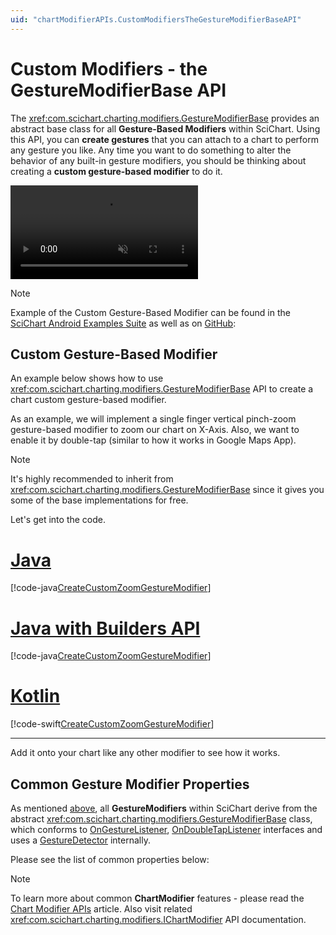 ```yaml
---
uid: "chartModifierAPIs.CustomModifiersTheGestureModifierBaseAPI"
---
```


# Custom Modifiers - the GestureModifierBase API
The <xref:com.scichart.charting.modifiers.GestureModifierBase> provides an abstract base class for all **Gesture-Based Modifiers** within SciChart. 
Using this API, you can **create gestures** that you can attach to a chart to perform any gesture you like. 
Any time you want to do something to alter the behavior of any built-in gesture modifiers, you should be thinking about creating a **custom gesture-based modifier** to do it.

<video autoplay loop muted playsinline src="../images/custom-gesture-based-modifier.mp4"></video>

> [!NOTE]
> Example of the Custom Gesture-Based Modifier can be found in the [SciChart Android Examples Suite](https://www.scichart.com/examples/android-chart/) as well as on [GitHub](https://github.com/ABTSoftware/SciChart.android.Examples):

## Custom Gesture-Based Modifier
An example below shows how to use <xref:com.scichart.charting.modifiers.GestureModifierBase> API to create a chart custom gesture-based modifier.

As an example, we will implement a single finger vertical pinch-zoom gesture-based modifier to zoom our chart on X-Axis.
Also, we want to enable it by double-tap (similar to how it works in Google Maps App).

> [!NOTE]
> It's highly recommended to inherit from <xref:com.scichart.charting.modifiers.GestureModifierBase> since it gives you some of the base implementations for free.

Let's get into the code.

# [Java](#tab/java)
[!code-java[CreateCustomZoomGestureModifier](../../../../samples/sandbox/app/src/main/java/com/scichart/docsandbox/examples/java/chartModifier2D/CustomModifiersTheGestureModifierBaseAPI.java#CreateCustomZoomGestureModifier)]
# [Java with Builders API](#tab/javaBuilder)
[!code-java[CreateCustomZoomGestureModifier](../../../../samples/sandbox/app/src/main/java/com/scichart/docsandbox/examples/javaBuilder/chartModifier2D/CustomModifiersTheGestureModifierBaseAPI.java#CreateCustomZoomGestureModifier)]
# [Kotlin](#tab/kotlin)
[!code-swift[CreateCustomZoomGestureModifier](../../../../samples/sandbox/app/src/main/java/com/scichart/docsandbox/examples/kotlin/chartModifier2D/CustomModifiersTheGestureModifierBaseAPI.kt#CreateCustomZoomGestureModifier)]
***

Add it onto your chart like any other modifier to see how it works.

## Common Gesture Modifier Properties
As mentioned [above](#custom-modifiers---the-gesturemodifierbase-api), all **GestureModifiers** within SciChart derive from the abstract <xref:com.scichart.charting.modifiers.GestureModifierBase> class, which conforms to [OnGestureListener](https://developer.android.com/reference/android/view/GestureDetector.OnGestureListener), [OnDoubleTapListener](https://developer.android.com/reference/android/view/GestureDetector.OnDoubleTapListener) interfaces and uses a [GestureDetector](https://developer.android.com/reference/android/view/GestureDetector.html) internally.

Please see the list of common properties below:

> [!NOTE]
> To learn more about common **ChartModifier** features - please read the [Chart Modifier APIs](xref:chartModifierAPIs.ChartModifierAPIs#common-chart-modifier-features) article. 
Also visit related <xref:com.scichart.charting.modifiers.IChartModifier> API documentation.